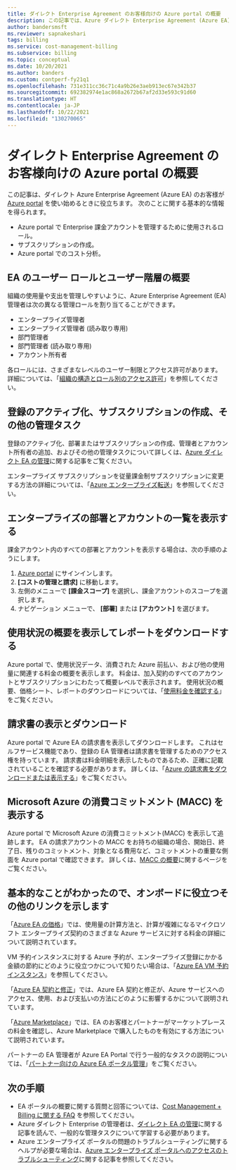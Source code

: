 ```yaml
---
title: ダイレクト Enterprise Agreement のお客様向けの Azure portal の概要
description: この記事では、Azure ダイレクト Enterprise Agreement (Azure EA) のお客様が Azure portal を使用する方法について説明します。
author: bandersmsft
ms.reviewer: sapnakeshari
tags: billing
ms.service: cost-management-billing
ms.subservice: billing
ms.topic: conceptual
ms.date: 10/20/2021
ms.author: banders
ms.custom: contperf-fy21q1
ms.openlocfilehash: 731e311cc36c71c4a9b26e3aeb913ec67e342b37
ms.sourcegitcommit: 692382974e1ac868a2672b67af2d33e593c91d60
ms.translationtype: HT
ms.contentlocale: ja-JP
ms.lasthandoff: 10/22/2021
ms.locfileid: "130270065"
---
```

# <a name="get-started-with-the-azure-portal-for-direct-enterprise-agreement-customers"></a>ダイレクト Enterprise Agreement のお客様向けの Azure portal の概要

この記事は、ダイレクト Azure Enterprise Agreement (Azure EA) のお客様が [Azure portal](https://portal.azure.com) を使い始めるときに役立ちます。 次のことに関する基本的な情報を得られます。

- Azure portal で Enterprise 課金アカウントを管理するために使用されるロール。
- サブスクリプションの作成。
- Azure portal でのコスト分析。

## <a name="understanding-ea-user-roles-and-introduction-to-user-hierarchy"></a>EA のユーザー ロールとユーザー階層の概要

組織の使用量や支出を管理しやすいように、Azure Enterprise Agreement (EA) 管理者は次の異なる管理ロールを割り当てることができます。

- エンタープライズ管理者
- エンタープライズ管理者 (読み取り専用)
- 部門管理者
- 部門管理者 (読み取り専用)
- アカウント所有者

各ロールには、さまざまなレベルのユーザー制限とアクセス許可があります。 詳細については、「[組織の構造とロール別のアクセス許可](understand-ea-roles.md#organization-structure-and-permissions-by-role)」を参照してください。

## <a name="activate-your-enrollment-create-a-subscription-and-other-administrative-tasks"></a>登録のアクティブ化、サブスクリプションの作成、その他の管理タスク

登録のアクティブ化、部署またはサブスクリプションの作成、管理者とアカウント所有者の追加、およびその他の管理タスクについて詳しくは、[Azure ダイレクト EA の管理](direct-ea-administration.md)に関する記事をご覧ください。

エンタープライズ サブスクリプションを従量課金制サブスクリプションに変更する方法の詳細については、「[Azure エンタープライズ転送](ea-transfers.md)」を参照してください。

## <a name="view-your-enterprise-department-and-account-lists"></a>エンタープライズの部署とアカウントの一覧を表示する

課金アカウント内のすべての部署とアカウントを表示する場合は、次の手順のようにします。

1. [Azure portal](https://portal.azure.com) にサインインします。
1. **[コストの管理と請求]** に移動します。
1. 左側のメニューで **[課金スコープ]** を選択し、課金アカウントのスコープを選択します。
1. ナビゲーション メニューで、 **[部署]** または **[アカウント]** を選びます。

## <a name="view-usage-summary-and-download-reports"></a>使用状況の概要を表示してレポートをダウンロードする

Azure portal で、使用状況データ、消費された Azure 前払い、および他の使用量に関連する料金の概要を表示します。 料金は、加入契約のすべてのアカウントとサブスクリプションにわたって概要レベルで表示されます。
使用状況の概要、価格シート、レポートのダウンロードについては、「[使用料金を確認する](direct-ea-azure-usage-charges-invoices.md#review-usage-charges)」をご覧ください。

## <a name="view-and-download-invoice"></a>請求書の表示とダウンロード

Azure portal で Azure EA の請求書を表示してダウンロードします。 これはセルフサービス機能であり、登録の EA 管理者は請求書を管理するためのアクセス権を持っています。 請求書は料金明細を表示したものであるため、正確に記載されていることを確認する必要があります。 詳しくは、「[Azure の請求書をダウンロードまたは表示する](direct-ea-azure-usage-charges-invoices.md#download-or-view-your-azure-billing-invoice)」をご覧ください。

## <a name="view-microsoft-azure-consumption-commitment-macc"></a>Microsoft Azure の消費コミットメント (MACC) を表示する

Azure portal で Microsoft Azure の消費コミットメント(MACC) を表示して追跡します。 EA の請求アカウントの MACC をお持ちの組織の場合、開始日、終了日、残りのコミットメント、対象となる費用など、コミットメントの重要な側面を Azure portal で確認できます。 詳しくは、[MACC の概要](track-consumption-commitment.md?tabs=portal.md#track-your-macc-commitment)に関するページをご覧ください。

## <a name="now-that-youre-familiar-with-the-basics-here-are-some-more-links-to-help-you-get-onboarded"></a>基本的なことがわかったので、オンボードに役立つその他のリンクを示します

「[Azure EA の価格](./ea-pricing-overview.md)」では、使用量の計算方法と、計算が複雑になるマイクロソフト エンタープライズ契約のさまざまな Azure サービスに対する料金の詳細について説明されています。

VM 予約インスタンスに対する Azure 予約が、エンタープライズ登録にかかる金額の節約にどのように役立つかについて知りたい場合は、「[Azure EA VM 予約インスタンス](ea-portal-vm-reservations.md)」を参照してください。


「[Azure EA 契約と修正](./ea-portal-agreements.md)」では、Azure EA 契約と修正が、Azure サービスへのアクセス、使用、および支払いの方法にどのように影響するかについて説明されています。

「[Azure Marketplace](./ea-azure-marketplace.md)」では、EA のお客様とパートナーがマーケットプレースの料金を確認し、Azure Marketplace で購入したものを有効にする方法について説明されています。

パートナーの EA 管理者が Azure EA Portal で行う一般的なタスクの説明については、「[パートナー向けの Azure EA ポータル管理](ea-partner-portal-administration.md)」をご覧ください。

## <a name="next-steps"></a>次の手順

- EA ポータルの概要に関する質問と回答については、[Cost Management + Billing に関する FAQ](../cost-management-billing-faq.yml) を参照してください。
- Azure ダイレクト Enterprise の管理者は、[ダイレクト EA の管理](direct-ea-administration.md)に関する記事を読んで、一般的な管理タスクについて学習する必要があります。
- Azure エンタープライズ ポータルの問題のトラブルシューティングに関するヘルプが必要な場合は、[Azure エンタープライズ ポータルへのアクセスのトラブルシューティング](ea-portal-troubleshoot.md)に関する記事を参照してください。